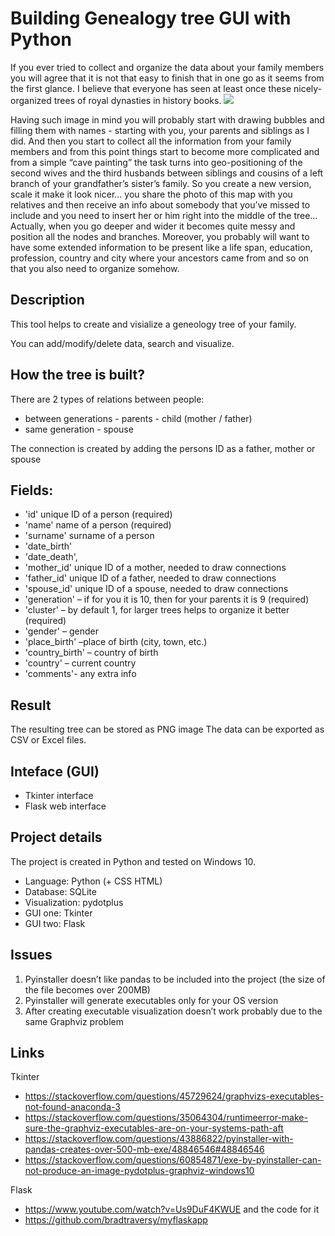 # Building Genealogy tree GUI with Python
If you ever tried to collect and organize the data about your family members you will agree that it is not that easy to finish that in one go as it seems from the first glance. I believe that everyone has seen at least once these nicely-organized trees of royal dynasties in history books. 
<img style="float: center;" src="https://upload.wikimedia.org/wikipedia/commons/thumb/f/fe/900-158_Ahnentafel_Herzog_Ludwig.jpg/450px-900-158_Ahnentafel_Herzog_Ludwig.jpg">

Having such image in mind you will probably start with drawing bubbles and filling them with names - starting with you, your parents and siblings as I did. And then you start to collect all the information from your family members and from this point  things start to become more complicated and from a simple “cave painting” the task turns into geo-positioning of the second wives and the third husbands between siblings and cousins of a left branch of your grandfather’s sister’s family. So you create a new version, scale it make it look nicer… you share the photo of this map with you relatives and then receive an info about somebody that you’ve missed to include and you need to insert her or him right into the middle of the tree… 
Actually, when you go deeper and wider it becomes quite messy and position all the nodes and branches. Moreover, you probably will want to have some extended information to be present like a life span, education, profession, country and city where your ancestors came from and so on that you also need to organize somehow.

## Description
This tool helps to create and visialize a geneology tree of your family.

You can add/modify/delete data, search and visualize.

## How the tree is built?
There are 2 types of relations between people:
- between generations - parents - child (mother / father) 
- same generation - spouse 

The connection is created by adding the persons ID as a father, mother or spouse

## Fields:
-	'id' unique ID of a person (required)
-	'name' name of a person (required)
-	'surname' surname of a person                                  
-	'date_birth' 
-	'date_death',
-	'mother_id' unique ID of a mother, needed to draw connections
-	'father_id' unique ID of a father, needed to draw connections
-	'spouse_id' unique ID of a spouse, needed to draw connections                                   
-	'generation' – if for you it is 10, then for your parents it is 9 (required)
-	'cluster' – by default 1, for larger trees helps to organize it better (required)
-	'gender' – gender 
-	'place_birth' –place of birth (city, town, etc.)
-	'country_birth' – country of birth
-	'country' – current country
-	'comments'- any extra info

## Result
The resulting tree can be stored as PNG image
The data can be exported as CSV or Excel files.

## Inteface (GUI)
- Tkinter interface
- Flask web interface

## Project details
The project is created in Python and tested on Windows 10.

- Language: Python (+ CSS HTML)
- Database: SQLite
- Visualization: pydotplus
- GUI one: Tkinter
- GUI two: Flask 

## Issues
1)	Pyinstaller doesn’t like pandas to be included into the project (the size of the file becomes over 200MB)
2)	Pyinstaller will generate executables only for your OS version
3)	After creating executable visualization doesn’t work probably due to the same Graphviz problem


## Links

Tkinter

- https://stackoverflow.com/questions/45729624/graphvizs-executables-not-found-anaconda-3
- https://stackoverflow.com/questions/35064304/runtimeerror-make-sure-the-graphviz-executables-are-on-your-systems-path-aft
- https://stackoverflow.com/questions/43886822/pyinstaller-with-pandas-creates-over-500-mb-exe/48846546#48846546
- https://stackoverflow.com/questions/60854871/exe-by-pyinstaller-can-not-produce-an-image-pydotplus-graphviz-windows10

Flask

- https://www.youtube.com/watch?v=Us9DuF4KWUE
and the code for it
- https://github.com/bradtraversy/myflaskapp
